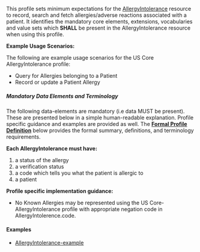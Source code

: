 This profile sets minimum expectations for the [AllergyIntolerance] resource to record, search and fetch allergies/adverse reactions associated with a patient.  It identifies the mandatory core elements, extensions, vocabularies and value sets which **SHALL** be present in the AllergyIntolerance resource when using this profile.

**Example Usage Scenarios:**



The following are example usage scenarios for the US Core AllergyIntolerance
 profile:

-   Query for Allergies belonging to a Patient
-   Record or update a Patient Allergy

##### Mandatory Data Elements and Terminology


The following data-elements are mandatory (i.e data MUST be present). These are presented below in a simple human-readable explanation.  Profile specific guidance and examples are provided as well.  The [**Formal Profile Definition**](#summary) below provides the  formal summary, definitions, and  terminology requirements.  

**Each AllergyIntolerance must have:**

1.  a status of the allergy
1.  a verification status
1.  a code which tells you what the patient is allergic to
1.  a patient

**Profile specific implementation guidance:**

* No Known Allergies may be represented using the US Core-AllergyIntolerance profile with appropriate negation code in AllergyIntolerence.code.

#### Examples

- [AllergyIntolerance-example](AllergyIntolerance-example.html)

[AllergyIntolerance]: {{site.data.fhir.path}}/allergyintolerance.html
